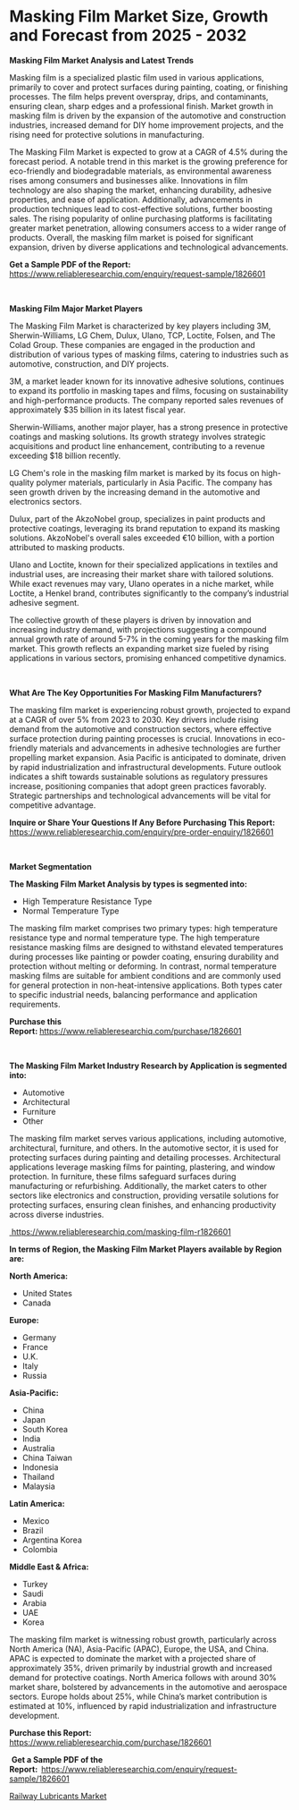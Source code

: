 <p><h1>Masking Film Market Size, Growth and Forecast from 2025 - 2032</h1></p><p><strong>Masking Film Market Analysis and Latest Trends</strong></p>
<p><p>Masking film is a specialized plastic film used in various applications, primarily to cover and protect surfaces during painting, coating, or finishing processes. The film helps prevent overspray, drips, and contaminants, ensuring clean, sharp edges and a professional finish. Market growth in masking film is driven by the expansion of the automotive and construction industries, increased demand for DIY home improvement projects, and the rising need for protective solutions in manufacturing.</p><p>The Masking Film Market is expected to grow at a CAGR of 4.5% during the forecast period. A notable trend in this market is the growing preference for eco-friendly and biodegradable materials, as environmental awareness rises among consumers and businesses alike. Innovations in film technology are also shaping the market, enhancing durability, adhesive properties, and ease of application. Additionally, advancements in production techniques lead to cost-effective solutions, further boosting sales. The rising popularity of online purchasing platforms is facilitating greater market penetration, allowing consumers access to a wider range of products. Overall, the masking film market is poised for significant expansion, driven by diverse applications and technological advancements.</p></p>
<p><strong>Get a Sample PDF of the Report:&nbsp;</strong> <a href="https://www.reliableresearchiq.com/enquiry/request-sample/1826601?utm_campaign=2443&utm_medium=2&utm_source=Github&utm_content=ia&utm_term=01042025&utm_id=masking-film">https://www.reliableresearchiq.com/enquiry/request-sample/1826601</a></p>
<p>&nbsp;</p>
<p><strong>Masking Film Major Market Players</strong></p>
<p><p>The Masking Film Market is characterized by key players including 3M, Sherwin-Williams, LG Chem, Dulux, Ulano, TCP, Loctite, Folsen, and The Colad Group. These companies are engaged in the production and distribution of various types of masking films, catering to industries such as automotive, construction, and DIY projects.</p><p>3M, a market leader known for its innovative adhesive solutions, continues to expand its portfolio in masking tapes and films, focusing on sustainability and high-performance products. The company reported sales revenues of approximately $35 billion in its latest fiscal year.</p><p>Sherwin-Williams, another major player, has a strong presence in protective coatings and masking solutions. Its growth strategy involves strategic acquisitions and product line enhancement, contributing to a revenue exceeding $18 billion recently.</p><p>LG Chem's role in the masking film market is marked by its focus on high-quality polymer materials, particularly in Asia Pacific. The company has seen growth driven by the increasing demand in the automotive and electronics sectors.</p><p>Dulux, part of the AkzoNobel group, specializes in paint products and protective coatings, leveraging its brand reputation to expand its masking solutions. AkzoNobel's overall sales exceeded €10 billion, with a portion attributed to masking products.</p><p>Ulano and Loctite, known for their specialized applications in textiles and industrial uses, are increasing their market share with tailored solutions. While exact revenues may vary, Ulano operates in a niche market, while Loctite, a Henkel brand, contributes significantly to the company’s industrial adhesive segment.</p><p>The collective growth of these players is driven by innovation and increasing industry demand, with projections suggesting a compound annual growth rate of around 5-7% in the coming years for the masking film market. This growth reflects an expanding market size fueled by rising applications in various sectors, promising enhanced competitive dynamics.</p></p>
<p>&nbsp;</p>
<p><strong>What Are The Key Opportunities For Masking Film Manufacturers?</strong></p>
<p><p>The masking film market is experiencing robust growth, projected to expand at a CAGR of over 5% from 2023 to 2030. Key drivers include rising demand from the automotive and construction sectors, where effective surface protection during painting processes is crucial. Innovations in eco-friendly materials and advancements in adhesive technologies are further propelling market expansion. Asia Pacific is anticipated to dominate, driven by rapid industrialization and infrastructural developments. Future outlook indicates a shift towards sustainable solutions as regulatory pressures increase, positioning companies that adopt green practices favorably. Strategic partnerships and technological advancements will be vital for competitive advantage.</p></p>
<p><strong>Inquire or Share Your Questions If Any Before Purchasing This Report:</strong> <a href="https://www.reliableresearchiq.com/enquiry/pre-order-enquiry/1826601?utm_campaign=2443&utm_medium=2&utm_source=Github&utm_content=ia&utm_term=01042025&utm_id=masking-film">https://www.reliableresearchiq.com/enquiry/pre-order-enquiry/1826601</a></p>
<p>&nbsp;</p>
<p><strong>Market Segmentation</strong></p>
<p><strong>The Masking Film Market Analysis by types is segmented into:</strong></p>
<p><ul><li>High Temperature Resistance Type</li><li>Normal Temperature Type</li></ul></p>
<p><p>The masking film market comprises two primary types: high temperature resistance type and normal temperature type. The high temperature resistance masking films are designed to withstand elevated temperatures during processes like painting or powder coating, ensuring durability and protection without melting or deforming. In contrast, normal temperature masking films are suitable for ambient conditions and are commonly used for general protection in non-heat-intensive applications. Both types cater to specific industrial needs, balancing performance and application requirements.</p></p>
<p><strong>Purchase this Report:&nbsp;</strong><a href="https://www.reliableresearchiq.com/purchase/1826601?utm_campaign=2443&utm_medium=2&utm_source=Github&utm_content=ia&utm_term=01042025&utm_id=masking-film">https://www.reliableresearchiq.com/purchase/1826601</a></p>
<p>&nbsp;</p>
<p><strong>The Masking Film Market Industry Research by Application is segmented into:</strong></p>
<p><ul><li>Automotive</li><li>Architectural</li><li>Furniture</li><li>Other</li></ul></p>
<p><p>The masking film market serves various applications, including automotive, architectural, furniture, and others. In the automotive sector, it is used for protecting surfaces during painting and detailing processes. Architectural applications leverage masking films for painting, plastering, and window protection. In furniture, these films safeguard surfaces during manufacturing or refurbishing. Additionally, the market caters to other sectors like electronics and construction, providing versatile solutions for protecting surfaces, ensuring clean finishes, and enhancing productivity across diverse industries.</p></p>
<p><a href="https://www.reliableresearchiq.com/masking-film-r1826601?utm_campaign=2443&utm_medium=2&utm_source=Github&utm_content=ia&utm_term=01042025&utm_id=masking-film">&nbsp;https://www.reliableresearchiq.com/masking-film-r1826601</a></p>
<p><strong>In terms of Region, the Masking Film Market Players available by Region are:</strong></p>
<p>
    <p> <strong> North America: </strong>
        <ul>
            <li>United States</li>
            <li>Canada</li>
        </ul>
        </p> 
    <p> <strong> Europe: </strong>
        <ul>
            <li>Germany</li>
            <li>France</li>
            <li>U.K.</li>
            <li>Italy</li>
            <li>Russia</li>
        </ul>
        </p> 
    <p> <strong> Asia-Pacific: </strong>
        <ul>
            <li>China</li>
            <li>Japan</li>
            <li>South Korea</li>
            <li>India</li>
            <li>Australia</li>
            <li>China Taiwan</li>
            <li>Indonesia</li>
            <li>Thailand</li>
            <li>Malaysia</li>
        </ul>
        </p> 
    <p> <strong> Latin America: </strong>
        <ul>
            <li>Mexico</li>
            <li>Brazil</li>
            <li>Argentina Korea</li>
            <li>Colombia</li>
        </ul>
        </p> 
    <p> <strong> Middle East & Africa: </strong>
        <ul>
            <li>Turkey</li>
            <li>Saudi</li>
            <li>Arabia</li>
            <li>UAE</li>
            <li>Korea</li>
        </ul>
    </p>
    </p>
<p><p>The masking film market is witnessing robust growth, particularly across North America (NA), Asia-Pacific (APAC), Europe, the USA, and China. APAC is expected to dominate the market with a projected share of approximately 35%, driven primarily by industrial growth and increased demand for protective coatings. North America follows with around 30% market share, bolstered by advancements in the automotive and aerospace sectors. Europe holds about 25%, while China’s market contribution is estimated at 10%, influenced by rapid industrialization and infrastructure development.</p></p>
<p><strong>Purchase this Report: </strong><a href="https://www.reliableresearchiq.com/purchase/1826601?utm_campaign=2443&utm_medium=2&utm_source=Github&utm_content=ia&utm_term=01042025&utm_id=masking-film">https://www.reliableresearchiq.com/purchase/1826601</a></p>
<p>&nbsp;<strong>Get a Sample PDF of the Report:&nbsp;&nbsp;</strong><a href="https://www.reliableresearchiq.com/enquiry/request-sample/1826601?utm_campaign=2443&utm_medium=2&utm_source=Github&utm_content=ia&utm_term=01042025&utm_id=masking-film">https://www.reliableresearchiq.com/enquiry/request-sample/1826601</a></p>
<p><strong></strong></p>
<p><p><a href="https://github.com/comasnickie/Market-Research-Report-List-1/blob/main/railway-lubricants-market.md?utm_campaign=2443&utm_medium=2&utm_source=Github&utm_content=ia&utm_term=01042025&utm_id=masking-film">Railway Lubricants Market</a></p></p>